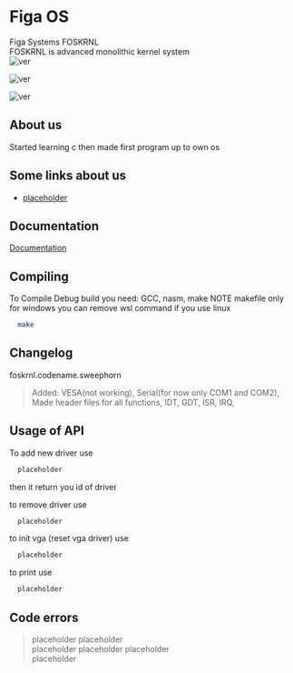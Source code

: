 
# Figa OS

Figa Systems FOSKRNL                                
FOSKRNL is advanced monolithic kernel system                           
 ![ver](https://img.shields.io/badge/version-debug-debug?style=flat-square&logo=whitesource
)

![ver](https://img.shields.io/badge/Intel-Support-Support?style=flat-square&logo=intel&logoColor=black&labelColor=blue
)

![ver](https://img.shields.io/badge/Compile-unsuccessful-unsuccessful?style=flat-square&logoColor=white&labelColor=yellow&color=red
)


## About us

Started learning c then made first program up to own os




## Some links about us

 - [placeholder](docs/aboutus.md)

## Documentation

[Documentation](docs/documentation.md)


## Compiling

To Compile Debug build you need: GCC, nasm, make
NOTE makefile only for windows you can remove wsl command if you use linux
```bash
  make
```


## Changelog
foskrnl.codename.sweephorn
>Added:
>VESA(not working),
>Serial(for now only COM1 and COM2),
>Made header files for all functions,
>IDT,
>GDT,
>ISR,
>IRQ,
## Usage of API
To add new driver use 
```bash
  placeholder
```
then it return you id of driver


to remove driver use 
```bash
  placeholder
```
to init vga (reset vga driver) use
```bash
  placeholder
```

to print use 
```bash
  placeholder
```

## Code errors
>placeholder
>placeholder  
>placeholder
>placeholder 
>placeholder  
>placeholder  
         
